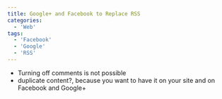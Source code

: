 ```yaml
---
title: Google+ and Facebook to Replace RSS
categories:
  - 'Web'
tags:
  - 'Facebook'
  - 'Google'
  - 'RSS'
---
```

* Turning off comments is not possible
* duplicate content?, because you want to have it on your site and on Facebook and Google+
